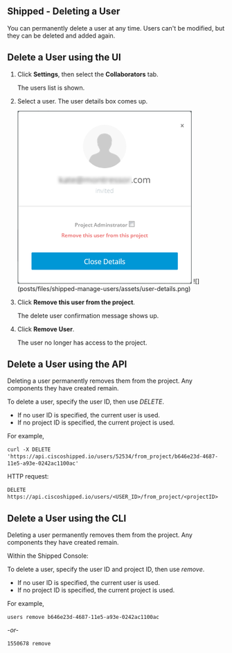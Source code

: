 ## Shipped - Deleting a User

You can permanently delete a user at any time. Users can't be modified, but they can be deleted and added again.



<a name="ui"></a>
## Delete a User using the UI

1. Click **Settings**, then select the **Collaborators** tab.

	The users list is shown.

2. Select a user. The user details box comes up.

	<img src="assets/user-details.png">
	![](posts/files/shipped-manage-users/assets/user-details.png)

3. Click **Remove this user from the project**.

	The delete user confirmation message shows up.

4. Click **Remove User**.

	The user no longer has access to the project.



<a name="api"></a>
## Delete a User using the API
Deleting a user permanently removes them from the project. Any components they have created remain.

To delete a user, specify the user ID, then use *DELETE*.

-	If no user ID is specified, the current user is used.
-	If no project ID is specified, the current project is used.



For example,

	curl -X DELETE 'https://api.ciscoshipped.io/users/52534/from_project/b646e23d-4687-11e5-a93e-0242ac1100ac'

HTTP request:
	
	DELETE https://api.ciscoshipped.io/users/<USER_ID>/from_project/<projectID>





<a name="cli"></a>
## Delete a User using the CLI

Deleting a user permanently removes them from the project. Any components they have created remain.

Within the Shipped Console:

To delete a user, specify the user ID and project ID, then use *remove*. 

-	If no user ID is specified, the current user is used.
-	If no project ID is specified, the current project is used.



For example,
	
	users remove b646e23d-4687-11e5-a93e-0242ac1100ac
*-or-*

	1550678 remove 

